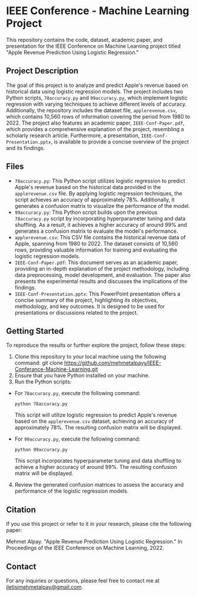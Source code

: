 # IEEE Conference - Machine Learning Project

This repository contains the code, dataset, academic paper, and presentation for the IEEE Conference on Machine Learning project titled "Apple Revenue Prediction Using Logistic Regression."

## Project Description

The goal of this project is to analyze and predict Apple's revenue based on historical data using logistic regression models. The project includes two Python scripts, `78accuracy.py` and `99accuracy.py`, which implement logistic regression with varying techniques to achieve different levels of accuracy. Additionally, the repository includes the dataset file, `applerevenue.csv`, which contains 10,560 rows of information covering the period from 1980 to 2022. The project also features an academic paper, `IEEE-Conf-Paper.pdf`, which provides a comprehensive explanation of the project, resembling a scholarly research article. Furthermore, a presentation, `IEEE-Conf-Presentation.pptx`, is available to provide a concise overview of the project and its findings.

## Files

- `78accuracy.py`: This Python script utilizes logistic regression to predict Apple's revenue based on the historical data provided in the `applerevenue.csv` file. By applying logistic regression techniques, the script achieves an accuracy of approximately 78%. Additionally, it generates a confusion matrix to visualize the performance of the model.
- `99accuracy.py`: This Python script builds upon the previous `78accuracy.py` script by incorporating hyperparameter tuning and data shuffling. As a result, it achieves a higher accuracy of around 99% and generates a confusion matrix to evaluate the model's performance.
- `applerevenue.csv`: This CSV file contains the historical revenue data of Apple, spanning from 1980 to 2022. The dataset consists of 10,560 rows, providing valuable information for training and evaluating the logistic regression models.
- `IEEE-Conf-Paper.pdf`: This document serves as an academic paper, providing an in-depth explanation of the project methodology, including data preprocessing, model development, and evaluation. The paper also presents the experimental results and discusses the implications of the findings.
- `IEEE-Conf-Presentation.pptx`: This PowerPoint presentation offers a concise summary of the project, highlighting its objectives, methodology, and key outcomes. It is designed to be used for presentations or discussions related to the project.

## Getting Started

To reproduce the results or further explore the project, follow these steps:

1. Clone this repository to your local machine using the following command:
   git clone https://github.com/mehmetalpayy/IEEE-Conferance-Machine-Learning.git
2. Ensure that you have Python installed on your machine.
3. Run the Python scripts:

- For `78accuracy.py`, execute the following command:

  ```
  python 78accuracy.py
  ```

  This script will utilize logistic regression to predict Apple's revenue based on the `applerevenue.csv` dataset, achieving an accuracy of approximately 78%. The resulting confusion matrix will be displayed.
- For `99accuracy.py`, execute the following command:

  ```
  python 99accuracy.py
  ```

  This script incorporates hyperparameter tuning and data shuffling to achieve a higher accuracy of around 99%. The resulting confusion matrix will be displayed.

4. Review the generated confusion matrices to assess the accuracy and performance of the logistic regression models.

## Citation

If you use this project or refer to it in your research, please cite the following paper:

Mehmet Alpay. "Apple Revenue Prediction Using Logistic Regression." In Proceedings of the IEEE Conference on Machine Learning, 2022.

## Contact

For any inquiries or questions, please feel free to contact me at iletisimehmetalpay@gmail.com.